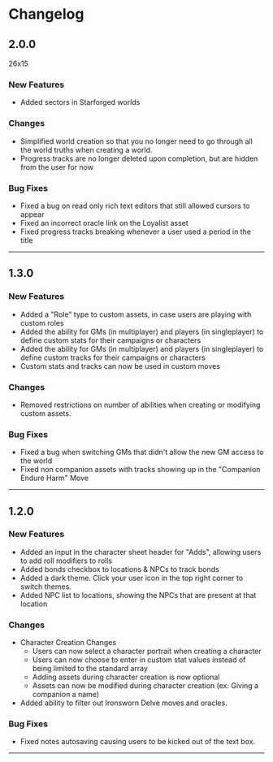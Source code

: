 # Changelog

## 2.0.0

26x15

### New Features

- Added sectors in Starforged worlds

### Changes

- Simplified world creation so that you no longer need to go through all the world truths when creating a world.
- Progress tracks are no longer deleted upon completion, but are hidden from the user for now

### Bug Fixes

- Fixed a bug on read only rich text editors that still allowed cursors to appear
- Fixed an incorrect oracle link on the Loyalist asset
- Fixed progress tracks breaking whenever a user used a period in the title

---

## 1.3.0

### New Features

- Added a "Role" type to custom assets, in case users are playing with custom roles
- Added the ability for GMs (in multiplayer) and players (in singleplayer) to define custom stats for their campaigns or characters
- Added the ability for GMs (in multiplayer) and players (in singleplayer) to define custom tracks for their campaigns or characters
- Custom stats and tracks can now be used in custom moves

### Changes

- Removed restrictions on number of abilities when creating or modifying custom assets.

### Bug Fixes

- Fixed a bug when switching GMs that didn't allow the new GM access to the world
- Fixed non companion assets with tracks showing up in the "Companion Endure Harm" Move

---

## 1.2.0

### New Features

- Added an input in the character sheet header for "Adds", allowing users to add roll modifiers to rolls
- Added bonds checkbox to locations & NPCs to track bonds
- Added a dark theme. Click your user icon in the top right corner to switch themes.
- Added NPC list to locations, showing the NPCs that are present at that location

### Changes

- Character Creation Changes
  - Users can now select a character portrait when creating a character
  - Users can now choose to enter in custom stat values instead of being limited to the standard array
  - Adding assets during character creation is now optional
  - Assets can now be modified during character creation (ex: Giving a companion a name)
- Added ability to filter out Ironsworn Delve moves and oracles.

### Bug Fixes

- Fixed notes autosaving causing users to be kicked out of the text box.

---
